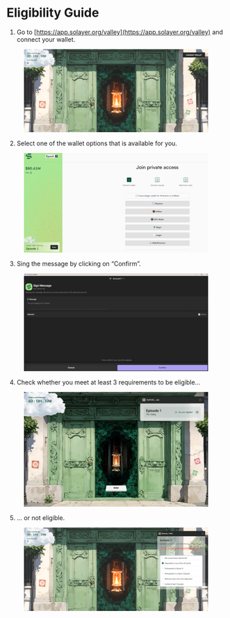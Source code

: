 # Eligibility Guide

1. Go to [https://app.solayer.org/valley](https://app.solayer.org/valley) and connect your wallet.&#x20;

<figure><img src="../.gitbook/assets/image (3) (1).png" alt=""><figcaption></figcaption></figure>

2. Select one of the wallet options that is available for you.&#x20;

<figure><img src="../.gitbook/assets/image (4) (1).png" alt=""><figcaption></figcaption></figure>

3. Sing the message by clicking on “Confirm”.&#x20;

<figure><img src="../.gitbook/assets/image (5) (1).png" alt=""><figcaption></figcaption></figure>

4. Check whether you meet at least 3 requirements to be eligible...

<figure><img src="../.gitbook/assets/image (36).png" alt=""><figcaption></figcaption></figure>

5. ... or not eligible.&#x20;

<figure><img src="../.gitbook/assets/image (6).png" alt=""><figcaption></figcaption></figure>

